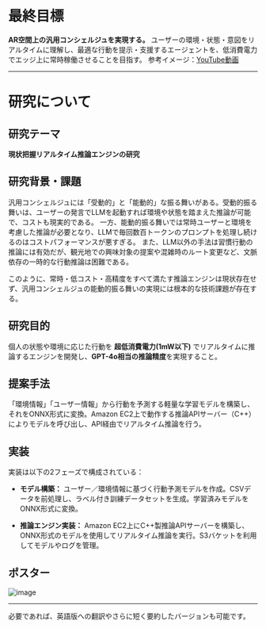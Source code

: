 # 最終目標

**AR空間上の汎用コンシェルジュを実現する。**
ユーザーの環境・状態・意図をリアルタイムに理解し、最適な行動を提示・支援するエージェントを、低消費電力でエッジ上に常時稼働させることを目指す。
参考イメージ：[YouTube動画](https://www.youtube.com/watch?v=RsXael79U5Y)

---

# 研究について

## 研究テーマ

**現状把握リアルタイム推論エンジンの研究**

## 研究背景・課題

汎用コンシェルジュには「受動的」と「能動的」な振る舞いがある。受動的振る舞いは、ユーザーの発言でLLMを起動すれば環境や状態を踏まえた推論が可能で、コストも現実的である。
一方、能動的振る舞いでは常時ユーザーと環境を考慮した推論が必要となり、LLMで毎回数百トークンのプロンプトを処理し続けるのはコストパフォーマンスが悪すぎる。
また、LLM以外の手法は習慣行動の推論には有効だが、観光地での興味対象の提案や混雑時のルート変更など、文脈依存の一時的な行動推論は困難である。

このように、常時・低コスト・高精度をすべて満たす推論エンジンは現状存在せず、汎用コンシェルジュの能動的振る舞いの実現には根本的な技術課題が存在する。


## 研究目的

個人の状態や環境に応じた行動を **超低消費電力(1mW以下)** でリアルタイムに推論するエンジンを開発し、**GPT-4o相当の推論精度**を実現すること。

## 提案手法

「環境情報」「ユーザー情報」から行動を予測する軽量な学習モデルを構築し、それをONNX形式に変換。Amazon EC2上で動作する推論APIサーバー（C++）によりモデルを呼び出し、API経由でリアルタイム推論を行う。

## 実装

実装は以下の2フェーズで構成されている：

* **モデル構築：**
  ユーザー／環境情報に基づく行動予測モデルを作成。CSVデータを前処理し、ラベル付き訓練データセットを生成。学習済みモデルをONNX形式に変換。

* **推論エンジン実装：**
  Amazon EC2上にC++製推論APIサーバーを構築し、ONNX形式のモデルを使用してリアルタイム推論を実行。S3バケットを利用してモデルやログを管理。

## ポスター

![image](https://github.com/user-attachments/assets/a5f8540b-5013-4243-bf44-e45266c67164)

---

必要であれば、英語版への翻訳やさらに短く要約したバージョンも可能です。
